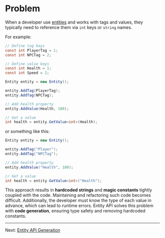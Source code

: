 # Problem

When a developer use [entities](../Entities/Manual.md) and works with tags and values, they typically need to reference
them via `int` keys or `string` names.

For example:

```csharp
// Define tag keys
const int PlayerTag = 1;
const int NPCTag = 2;

// Define value keys
const int Health = 1;
const int Speed = 2;

Entity entity = new Entity();

entity.AddTag(PlayerTag);
entity.AddTag(NPCTag);

// Add health property
entity.AddValue(Health, 100);

// Get a value
int health = entity.GetValue<int>(Health);
```

or something like this:

```csharp
Entity entity = new Entity();

entity.AddTag("Player");
entity.AddTag("NPCTag");

// Add health property
entity.AddValue("Health", 100);

// Get a value
int health = entity.GetValue<int>("Health");
```

This approach results in **hardcoded strings** and **magic constants** tightly coupled with the code. Maintaining and
refactoring such code becomes difficult. Additionally, the developer must know the type of each value in advance, which
can lead to runtime errors. Entity API solves this problem with **code generation**, ensuring type safety and removing hardcoded constants.

---
Next: [Entity API Generation](ApiGeneration.md)
